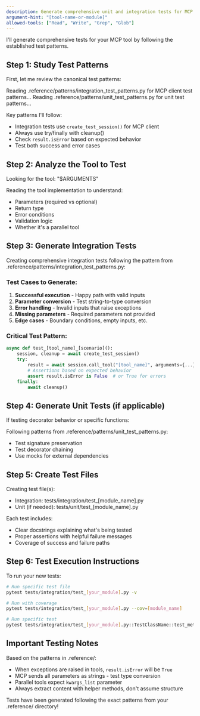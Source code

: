 ```yaml
---
description: Generate comprehensive unit and integration tests for MCP tools by studying test patterns
argument-hint: "[tool-name-or-module]"
allowed-tools: ["Read", "Write", "Grep", "Glob"]
---
```


I'll generate comprehensive tests for your MCP tool by following the established test patterns.

## Step 1: Study Test Patterns

First, let me review the canonical test patterns:

Reading .reference/patterns/integration_test_patterns.py for MCP client test patterns...
Reading .reference/patterns/unit_test_patterns.py for unit test patterns...

Key patterns I'll follow:
- Integration tests use `create_test_session()` for MCP client
- Always use try/finally with cleanup()
- Check `result.isError` based on expected behavior
- Test both success and error cases

## Step 2: Analyze the Tool to Test

Looking for the tool: "$ARGUMENTS"

Reading the tool implementation to understand:
- Parameters (required vs optional)
- Return type
- Error conditions
- Validation logic
- Whether it's a parallel tool

## Step 3: Generate Integration Tests

Creating comprehensive integration tests following the pattern from .reference/patterns/integration_test_patterns.py:

### Test Cases to Generate:
1. **Successful execution** - Happy path with valid inputs
2. **Parameter conversion** - Test string-to-type conversion
3. **Error handling** - Invalid inputs that raise exceptions
4. **Missing parameters** - Required parameters not provided
5. **Edge cases** - Boundary conditions, empty inputs, etc.

### Critical Test Pattern:
```python
async def test_[tool_name]_[scenario]():
    session, cleanup = await create_test_session()
    try:
        result = await session.call_tool("[tool_name]", arguments={...})
        # Assertions based on expected behavior
        assert result.isError is False  # or True for errors
    finally:
        await cleanup()
```

## Step 4: Generate Unit Tests (if applicable)

If testing decorator behavior or specific functions:

Following patterns from .reference/patterns/unit_test_patterns.py:
- Test signature preservation
- Test decorator chaining
- Use mocks for external dependencies

## Step 5: Create Test Files

Creating test file(s):
- Integration: tests/integration/test_[module_name].py
- Unit (if needed): tests/unit/test_[module_name].py

Each test includes:
- Clear docstrings explaining what's being tested
- Proper assertions with helpful failure messages
- Coverage of success and failure paths

## Step 6: Test Execution Instructions

To run your new tests:

```bash
# Run specific test file
pytest tests/integration/test_[your_module].py -v

# Run with coverage
pytest tests/integration/test_[your_module].py --cov=[module_name]

# Run specific test
pytest tests/integration/test_[your_module].py::TestClassName::test_method_name
```

## Important Testing Notes

Based on the patterns in .reference/:
- When exceptions are raised in tools, `result.isError` will be `True`
- MCP sends all parameters as strings - test type conversion
- Parallel tools expect `kwargs_list` parameter
- Always extract content with helper methods, don't assume structure

Tests have been generated following the exact patterns from your .reference/ directory!